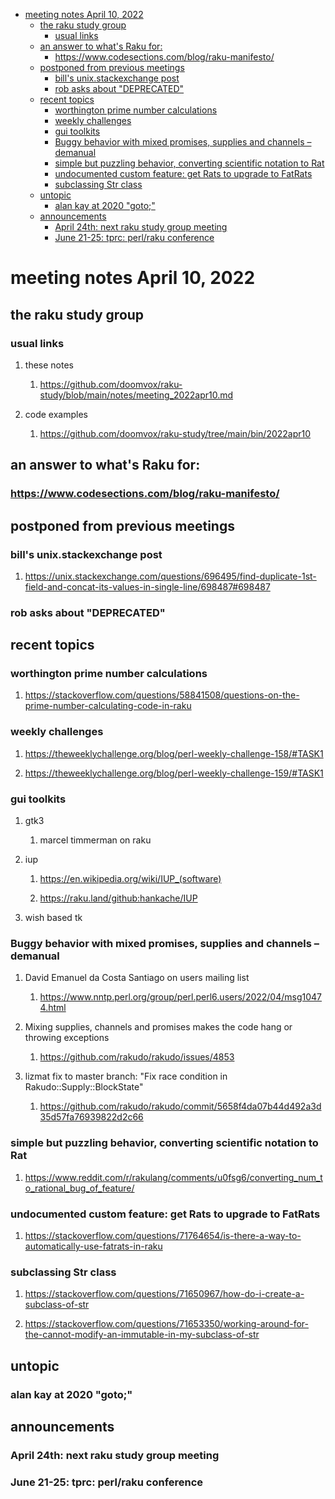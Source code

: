 - [meeting notes April 10, 2022](#org62eb782)
  - [the raku study group](#org79e0d2c)
    - [usual links](#orgf774b70)
  - [an answer to what's Raku for:](#orgde36b4e)
    - [<https://www.codesections.com/blog/raku-manifesto/>](#org76cc86d)
  - [postponed from previous meetings](#org1f0397e)
    - [bill's unix.stackexchange post](#orge30325d)
    - [rob asks about "DEPRECATED"](#org02678d1)
  - [recent topics](#org71989cd)
    - [worthington prime number calculations](#org2d65d84)
    - [weekly challenges](#org3918bc3)
    - [gui toolkits](#org92ac874)
    - [Buggy behavior with mixed promises, supplies and channels &#x2013; demanual](#orgc83763e)
    - [simple but puzzling behavior, converting scientific notation to Rat](#org4bba655)
    - [undocumented custom feature: get Rats to upgrade to FatRats](#orgeb8cf35)
    - [subclassing Str class](#org4bca9e5)
  - [untopic](#orga79abc5)
    - [alan kay at 2020 "goto;"](#org078c99f)
  - [announcements](#org7265a20)
    - [April 24th: next raku study group meeting](#org942e0bf)
    - [June 21-25: tprc: perl/raku conference](#org081b763)


<a id="org62eb782"></a>

# meeting notes April 10, 2022


<a id="org79e0d2c"></a>

## the raku study group


<a id="orgf774b70"></a>

### usual links

1.  these notes

    1.  <https://github.com/doomvox/raku-study/blob/main/notes/meeting_2022apr10.md>

2.  code examples

    1.  <https://github.com/doomvox/raku-study/tree/main/bin/2022apr10>


<a id="orgde36b4e"></a>

## an answer to what's Raku for:


<a id="org76cc86d"></a>

### <https://www.codesections.com/blog/raku-manifesto/>


<a id="org1f0397e"></a>

## postponed from previous meetings


<a id="orge30325d"></a>

### bill's unix.stackexchange post

1.  <https://unix.stackexchange.com/questions/696495/find-duplicate-1st-field-and-concat-its-values-in-single-line/698487#698487>


<a id="org02678d1"></a>

### rob asks about "DEPRECATED"


<a id="org71989cd"></a>

## recent topics


<a id="org2d65d84"></a>

### worthington prime number calculations

1.  <https://stackoverflow.com/questions/58841508/questions-on-the-prime-number-calculating-code-in-raku>


<a id="org3918bc3"></a>

### weekly challenges

1.  <https://theweeklychallenge.org/blog/perl-weekly-challenge-158/#TASK1>

2.  <https://theweeklychallenge.org/blog/perl-weekly-challenge-159/#TASK1>


<a id="org92ac874"></a>

### gui toolkits

1.  gtk3

    1.  marcel timmerman on raku

2.  iup

    1.  <https://en.wikipedia.org/wiki/IUP_(software)>
    
    2.  <https://raku.land/github:hankache/IUP>

3.  wish based tk


<a id="orgc83763e"></a>

### Buggy behavior with mixed promises, supplies and channels &#x2013; demanual

1.  David Emanuel da Costa Santiago on users mailing list

    1.  <https://www.nntp.perl.org/group/perl.perl6.users/2022/04/msg10474.html>

2.  Mixing supplies, channels and promises makes the code hang or throwing exceptions

    1.  <https://github.com/rakudo/rakudo/issues/4853>

3.  lizmat fix to master branch: "Fix race condition in Rakudo::Supply::BlockState"

    1.  <https://github.com/rakudo/rakudo/commit/5658f4da07b44d492a3d35d57fa76939822d2c66>


<a id="org4bba655"></a>

### simple but puzzling behavior, converting scientific notation to Rat

1.  <https://www.reddit.com/r/rakulang/comments/u0fsg6/converting_num_to_rational_bug_of_feature/>


<a id="orgeb8cf35"></a>

### undocumented custom feature: get Rats to upgrade to FatRats

1.  <https://stackoverflow.com/questions/71764654/is-there-a-way-to-automatically-use-fatrats-in-raku>


<a id="org4bca9e5"></a>

### subclassing Str class

1.  <https://stackoverflow.com/questions/71650967/how-do-i-create-a-subclass-of-str>

2.  <https://stackoverflow.com/questions/71653350/working-around-for-the-cannot-modify-an-immutable-in-my-subclass-of-str>


<a id="orga79abc5"></a>

## untopic


<a id="org078c99f"></a>

### alan kay at 2020 "goto;"


<a id="org7265a20"></a>

## announcements


<a id="org942e0bf"></a>

### April 24th: next raku study group meeting


<a id="org081b763"></a>

### June 21-25: tprc: perl/raku conference
